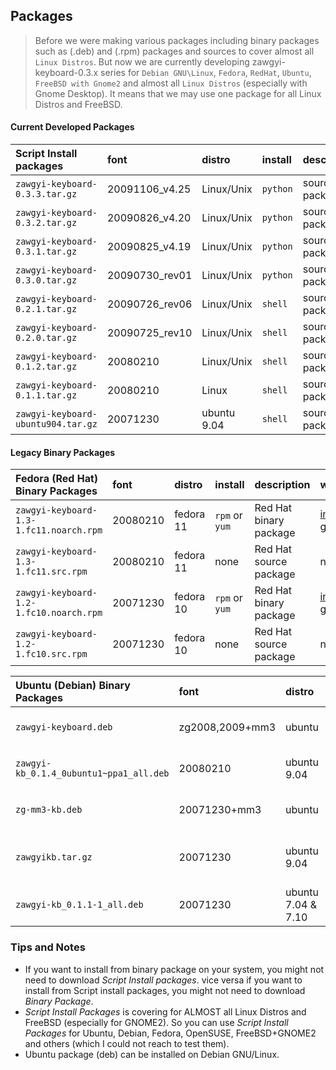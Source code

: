 ## Packages ##

> Before we were making various packages including binary packages such as (.deb) and (.rpm) packages and sources to cover almost all `Linux Distros`. But now we are currently developing zawgyi-keyboard-0.3.x series for `Debian GNU\Linux`, `Fedora`, `RedHat`, `Ubuntu`, `FreeBSD with Gnome2` and almost all `Linux Distros` (especially with Gnome Desktop). It means that we may use one package for all Linux Distros and FreeBSD.

#### Current Developed Packages ####

| **Script Install packages** | **font** | **distro** | **install** | **description** | **wiki** |
|:----------------------------|:---------|:-----------|:------------|:----------------|:---------|
| `zawgyi-keyboard-0.3.3.tar.gz` | 20091106\_v4.25 | Linux/Unix | `python`    | source package  | [install guide](http://code.google.com/p/zawgyi-keyboard/wiki/InstallGuideForPackageWithPythonScript#Guide_For_zawgyi-keyboard-0.3.x.tar.gz) |
| `zawgyi-keyboard-0.3.2.tar.gz` | 20090826\_v4.20 | Linux/Unix | `python`    | source package  | [install guide](http://code.google.com/p/zawgyi-keyboard/wiki/InstallGuideForPackageWithPythonScript#Guide_For_zawgyi-keyboard-0.3.x.tar.gz) |
| `zawgyi-keyboard-0.3.1.tar.gz` | 20090825\_v4.19 | Linux/Unix | `python`    | source package  | [install guide](http://code.google.com/p/zawgyi-keyboard/wiki/InstallGuideForPackageWithPythonScript#Guide_For_zawgyi-keyboard-0.3.x.tar.gz) |
| `zawgyi-keyboard-0.3.0.tar.gz` | 20090730\_rev01 | Linux/Unix | `python`    | source package  | [install guide](http://code.google.com/p/zawgyi-keyboard/wiki/InstallGuideForPackageWithPythonScript#Guide_For_zawgyi-keyboard-0.3.x.tar.gz) |
| `zawgyi-keyboard-0.2.1.tar.gz` | 20090726\_rev06 | Linux/Unix | `shell`     | source package  | [install guide](http://code.google.com/p/zawgyi-keyboard/wiki/InstallGuideForPackageWithShellScript#Guide_For_zawgyi-keyboard-0.2.x.tar.gz) |
| `zawgyi-keyboard-0.2.0.tar.gz` | 20090725\_rev10 | Linux/Unix | `shell`     | source package  | [install guide](http://code.google.com/p/zawgyi-keyboard/wiki/InstallGuideForPackageWithShellScript#Guide_For_zawgyi-keyboard-0.2.x.tar.gz) |
| `zawgyi-keyboard-0.1.2.tar.gz` | 20080210 | Linux/Unix | `shell`     | source package  |[install guide](http://code.google.com/p/zawgyi-keyboard/wiki/InstallGuideForPackageWithShellScript#Guide_For_zawgyi-keyboard-0.1.2.tar.gz) |
| `zawgyi-keyboard-0.1.1.tar.gz` | 20080210 | Linux      | `shell`     | source package  |[install guide](http://code.google.com/p/zawgyi-keyboard/wiki/InstallGuideForPackageWithShellScript#Guide_For_zawgyi-keyboard-0.1.1.tar.gz) |
| `zawgyi-keyboard-ubuntu904.tar.gz` | 20071230 | ubuntu 9.04 | `shell`     | source package  | [install guide](http://code.google.com/p/zawgyi-keyboard/wiki/InstallGuideForPackageWithShellScript#Guide_For_zawgyi-keyboard-ubuntu904.tar.gz) |


#### Legacy Binary Packages ####

| **Fedora (Red Hat) Binary Packages** | **font** | **distro** | **install** | **description** | **wiki** |
|:-------------------------------------|:---------|:-----------|:------------|:----------------|:---------|
| `zawgyi-keyboard-1.3-1.fc11.noarch.rpm` | 20080210 | fedora 11  | `rpm` or `yum` | Red Hat binary package | [install guide](http://code.google.com/p/zawgyi-keyboard/wiki/InstallGuideForFedora#Installation_Guides_for_zawgyi_keyboard_on_Fedora) |
| `zawgyi-keyboard-1.3-1.fc11.src.rpm` | 20080210 | fedora 11  | none        | Red Hat source package | none     |
| `zawgyi-keyboard-1.2-1.fc10.noarch.rpm` | 20071230 | fedora 10  | `rpm` or `yum` | Red Hat binary package | [install guide](http://code.google.com/p/zawgyi-keyboard/wiki/InstallGuideForFedora) |
| `zawgyi-keyboard-1.2-1.fc10.src.rpm` | 20071230 | fedora 10  | none        | Red Hat source package | none     |


| **Ubuntu (Debian) Binary Packages** | **font** | **distro** | **install** | **description** | **wiki** |
|:------------------------------------|:---------|:-----------|:------------|:----------------|:---------|
| `zawgyi-keyboard.deb`               | zg2008,2009+mm3 | ubuntu     | `dpkg`      | Debian binary package |[install guide](http://www.saturngod.net/?p=1574) |
|`zawgyi-kb_0.1.4_0ubuntu1~ppa1_all.deb` | 20080210 | ubuntu 9.04 | `dpkg` or `apt` | Debian binary package | [install guide](http://code.google.com/p/zawgyi-keyboard/wiki/InstallGuideForUbuntu) |
| `zg-mm3-kb.deb`                     | 20071230+mm3 | ubuntu     | `dpkg`      | Debian binary package |[install guide](http://code.google.com/p/zawgyi-keyboard/wiki/ZawgyiAndMyanmar3KeyboardInUbuntu) |
| `zawgyikb.tar.gz`                   | 20071230 | ubuntu 9.04 | `shell`     | contains Debian binary package | [Install guide](http://code.google.com/p/zawgyi-keyboard/wiki/Configure) |
| `zawgyi-kb_0.1.1-1_all.deb`         | 20071230 | ubuntu 7.04 & 7.10 | `dpkg`      | Debian binary package | [install guide](http://code.google.com/p/zawgyi-keyboard/wiki/InstallGuideForUbuntu) |

### Tips and Notes ###
  * If you want to install from binary package on your system, you might not need to download _Script Install packages_. vice versa if you want to install from Script install packages, you might not need to download _Binary Package_.
  * _Script Install Packages_ is covering for ALMOST all Linux Distros and FreeBSD (especially for GNOME2). So you can use _Script Install Packages_ for Ubuntu, Debian, Fedora, OpenSUSE, FreeBSD+GNOME2 and others (which I could not reach to test them).
  * Ubuntu package (deb) can be installed on Debian GNU/Linux.